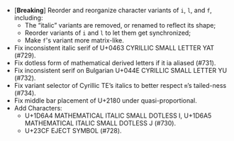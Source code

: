  * [**Breaking**] Reorder and reorganize character variants of `i`, `l`, and `f`, including:
   * The “italic” variants are removed, or renamed to reflect its shape;
   * Reorder variants of `i` and `l` to let them get synchronized;
   * Make `f`'s variant more matrix-like.
 * Fix inconsistent italic serif of U+0463 CYRILLIC SMALL LETTER YAT (#729).
 * Fix dotless form of mathematical derived letters if it ia aliased (#731).
 * Fix inconsistent serif on Bulgarian U+044E CYRILLIC SMALL LETTER YU (#732).
 * Fix variant selector of Cyrillic TE’s italics to better respect `m`’s tailed-ness (#734).
 * Fix middle bar placement of U+2180 under quasi-proportional.
 * Add Characters:
   * U+1D6A4 MATHEMATICAL ITALIC SMALL DOTLESS I, U+1D6A5 MATHEMATICAL ITALIC SMALL DOTLESS J (#730).
   * U+23CF EJECT SYMBOL (#728).
